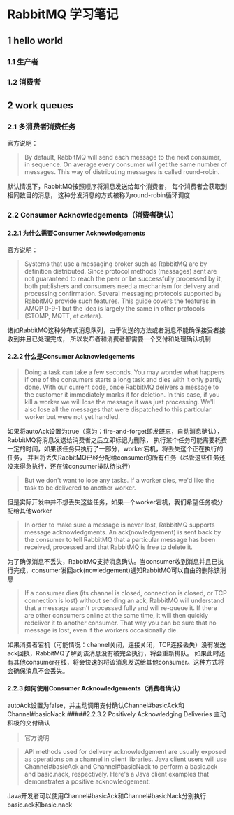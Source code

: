 # RabbitMQ 学习笔记
## 1 hello world
### 1.1 生产者
### 1.2 消费者
## 2 work queues
### 2.1 多消费者消费任务
官方说明：
>By default, RabbitMQ will send each message to the next consumer, in sequence. 
On average every consumer will get the same number of messages.
This way of distributing messages is called round-robin.

默认情况下，RabbitMQ按照顺序将消息发送给每个消费者，
每个消费者会获取到相同数目的消息，
这种分发消息的方式被称为round-robin循环调度
### 2.2 Consumer Acknowledgements（消费者确认）
#### 2.2.1 为什么需要Consumer Acknowledgements
官方说明：
>Systems that use a messaging broker such as RabbitMQ are by definition distributed. 
Since protocol methods (messages) sent are not guaranteed to reach the peer or be successfully processed by it, 
both publishers and consumers need a mechanism for delivery and processing confirmation. 
Several messaging protocols supported by RabbitMQ provide such features. 
This guide covers the features in AMQP 0-9-1 
but the idea is largely the same in other protocols (STOMP, MQTT, et cetera).

诸如RabbitMQ这种分布式消息队列，由于发送的方法或者消息不能确保接受者接收到并且已处理完成，
所以发布者和消费者都需要一个交付和处理确认机制

#### 2.2.2 什么是Consumer Acknowledgements
> Doing a task can take a few seconds.
You may wonder what happens if one of the consumers starts a long task and dies with it only partly done. 
With our current code, once RabbitMQ delivers a message to the customer it immediately marks it for deletion. 
In this case, if you kill a worker we will lose the message it was just processing.
We'll also lose all the messages that were dispatched to this particular worker but were not yet handled.

如果将autoAck设置为true（意为：fire-and-forget即发既忘，自动消息确认），RabbitMQ将消息发送给消费者之后立即标记为删除，
执行某个任务可能需要耗费一定的时间，如果该任务只执行了一部分，worker宕机，将丢失这个正在执行的任务，
并且将丢失RabbitMQ已经分配给consumer的所有任务（尽管这些任务还没来得急执行，还在该consumer排队待执行）
> But we don't want to lose any tasks. If a worker dies, we'd like the task to be delivered to another worker.

但是实际开发中并不想丢失这些任务，如果一个worker宕机，我们希望任务被分配给其他worker

> In order to make sure a message is never lost, RabbitMQ supports message acknowledgments. 
An ack(nowledgement) is sent back by the consumer to tell RabbitMQ that a particular message has been received, 
processed and that RabbitMQ is free to delete it.

为了确保消息不丢失，RabbitMQ支持消息确认。当consumer收到消息并且已执行完成，consumer发回ack(nowledgement)通知RabbitMQ可以自由的删除该消息

> If a consumer dies (its channel is closed, connection is closed, or TCP connection is lost) without sending an ack, 
RabbitMQ will understand that a message wasn't processed fully and will re-queue it. 
If there are other consumers online at the same time, it will then quickly redeliver it to another consumer.
That way you can be sure that no message is lost, even if the workers occasionally die.

如果消费者宕机（可能情况：channel关闭，连接关闭，TCP连接丢失）没有发送ack回执，RabbitMQ了解到该消息没有被完全执行，将会重新排队。
如果此时还有其他consumer在线，将会快速的将该消息发送给其他consumer。这种方式将会确保消息不会丢失。

#### 2.2.3 如何使用Consumer Acknowledgements（消费者确认）
autoAck设置为false，并主动调用支付确认Channel#basicAck和Channel#basicNack
#####2.2.3.2 Positively Acknowledging Deliveries 主动积极的交付确认
>官方说明

>API methods used for delivery acknowledgement are usually exposed as operations on a channel in client libraries. 
Java client users will use Channel#basicAck and Channel#basicNack to perform a basic.ack and basic.nack, 
respectively. Here's a Java client examples that demonstrates a positive acknowledgement:

Java开发者可以使用Channel#basicAck和Channel#basicNack分别执行basic.ack和basic.nack